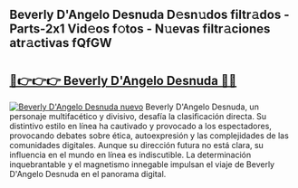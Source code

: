 ## Beverly D'Angelo Desnuda D𝚎sn𝚞dos filtr𝚊dos - Parts-2x1 Vid𝚎os f𝚘tos - N𝚞evas filtr𝚊ciones atr𝚊ctivas fQfGW

# <h2><a href="http://mbafo71.tromn.icu/?c=Beverly+D%27Angelo+Desnuda">🔗👉👉👉 Beverly D'Angelo Desnuda 🔗🔗</a></h2>

[![Beverly D'Angelo Desnuda nuevo](https://i.imgur.com/pEAQMta.gif)](http://mbafo71.tromn.icu/?c=Beverly+D%27Angelo+Desnuda)
Beverly D'Angelo Desnuda, un personaje multifacético y divisivo, desafía la clasificación directa. Su distintivo estilo en línea ha cautivado y provocado a los espectadores, provocando debates sobre ética, autoexpresión y las complejidades de las comunidades digitales. Aunque su dirección futura no está clara, su influencia en el mundo en línea es indiscutible. La determinación inquebrantable y el magnetismo innegable impulsan el viaje de Beverly D'Angelo Desnuda en el panorama digital.
